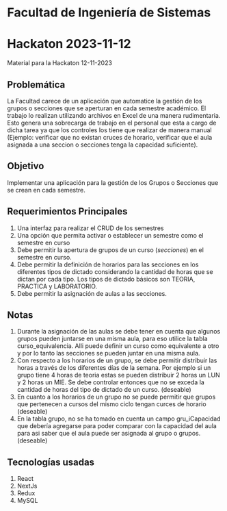 # Facultad de Ingeniería de Sistemas
# Hackaton 2023-11-12
Material para la Hackaton 12-11-2023

## Problemática
La Facultad carece de un aplicación que automatice la gestión de los grupos o secciones que se aperturan en cada semestre académico. El trabajo lo realizan utilizando archivos en Excel de una manera rudimentaria. Esto genera una sobrecarga de trabajo en el personal que esta a cargo de dicha tarea ya que los controles los tiene que realizar de manera manual (Ejemplo: verificar que no existan cruces de horario, verificar que el aula asignada a una seccion o secciones tenga la capacidad suficiente).
## Objetivo
Implementar una aplicación para la gestión de los Grupos o Secciones que se crean en cada semestre.

## Requerimientos Principales
1. Una interfaz para realizar el CRUD de los semestres
2. Una opción que permita activar o establecer un semestre como el semestre en curso
3. Debe permitir la apertura de grupos de un curso (*secciones*) en el semestre en curso.
4. Debe permitir la definición de horarios para las secciones en los diferentes tipos de dictado considerando la cantidad de horas que se dictan por cada tipo. Los tipos de dictado básicos son TEORIA, PRACTICA y LABORATORIO.
5. Debe permitir la asignación de aulas a las secciones.

## Notas
1. Durante la asignación de las aulas se debe tener en cuenta que algunos grupos pueden juntarse en una misma aula, para eso utilice la tabla curso_equivalencia. Alli puede definir un curso como equivalente a otro y por lo tanto las secciones se pueden juntar en una misma aula.
2. Con respecto a los horarios de un grupo, se debe permitir distribuir las horas a través de los diferentes días de la semana. Por ejemplo si un grupo tiene 4 horas de teoria estas se pueden distribuir 2 horas un LUN y 2 horas un MIE. Se debe controlar entonces que no se exceda la cantidad de horas del tipo de dictado de un curso. (deseable)
3. En cuanto a los horarios de un grupo no se puede permitir que grupos que pertenecen a cursos del mismo ciclo tengan curces de horario (deseable)
4. En la tabla grupo, no se ha tomado en cuenta un campo gru_iCapacidad que debería agregarse para poder comparar con la capacidad del aula para asi saber que el aula puede ser asignada al grupo o grupos. (deseable)

## Tecnologías usadas
1. React
2. NextJs
3. Redux
4. MySQL
